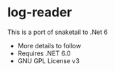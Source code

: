 # log-reader
This is a port of snaketail to .Net 6 

- More details to follow 
- Requires .NET 6.0
- GNU GPL License v3
